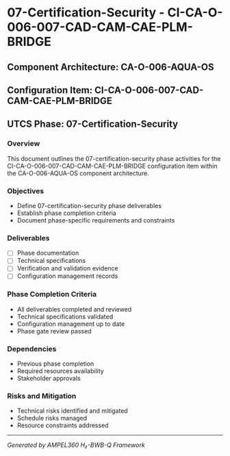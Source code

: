 # 07-Certification-Security - CI-CA-O-006-007-CAD-CAM-CAE-PLM-BRIDGE

## Component Architecture: CA-O-006-AQUA-OS
## Configuration Item: CI-CA-O-006-007-CAD-CAM-CAE-PLM-BRIDGE
## UTCS Phase: 07-Certification-Security

### Overview
This document outlines the 07-certification-security phase activities for the CI-CA-O-006-007-CAD-CAM-CAE-PLM-BRIDGE configuration item within the CA-O-006-AQUA-OS component architecture.

### Objectives
- Define 07-certification-security phase deliverables
- Establish phase completion criteria
- Document phase-specific requirements and constraints

### Deliverables
- [ ] Phase documentation
- [ ] Technical specifications
- [ ] Verification and validation evidence
- [ ] Configuration management records

### Phase Completion Criteria
- All deliverables completed and reviewed
- Technical specifications validated
- Configuration management up to date
- Phase gate review passed

### Dependencies
- Previous phase completion
- Required resources availability
- Stakeholder approvals

### Risks and Mitigation
- Technical risks identified and mitigated
- Schedule risks managed
- Resource constraints addressed

---
*Generated by AMPEL360 H₂-BWB-Q Framework*
